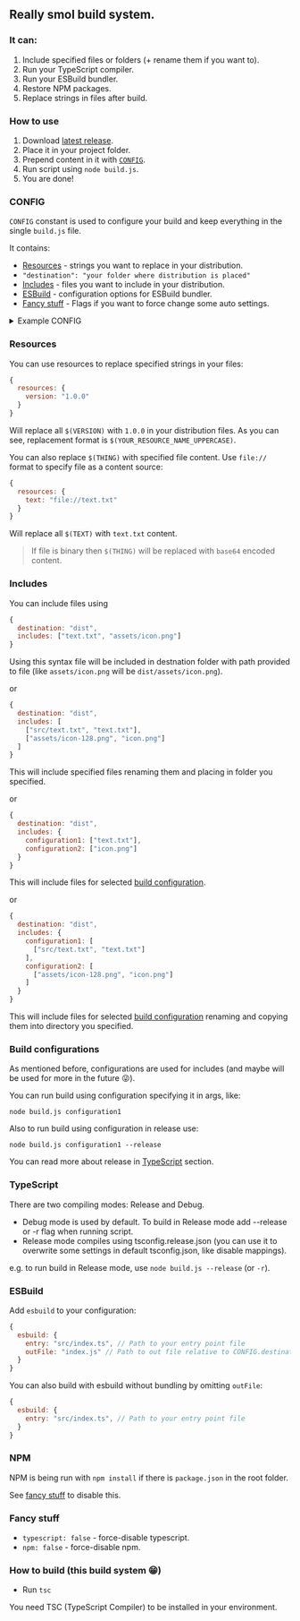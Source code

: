 ## Really smol build system.

### It can:
1) Include specified files or folders (+ rename them if you want to).
2) Run your TypeScript compiler.
3) Run your ESBuild bundler.
4) Restore NPM packages.
5) Replace strings in files after build.

### How to use
1) Download [latest release](https://github.com/qt-kaneko/Build.js/releases/latest).
2) Place it in your project folder.
3) Prepend content in it with [`CONFIG`](#config).
4) Run script using `node build.js`.
5) You are done!

### CONFIG
`CONFIG` constant is used to configure your build and keep everything in the single `build.js` file.

It contains:
- [Resources](#resources) - strings you want to replace in your distribution.
- `"destination": "your folder where distribution is placed"`
- [Includes](#includes) - files you want to include in your distribution.
- [ESBuild](#esbuild) - configuration options for ESBuild bundler.
- [Fancy stuff](#fancy-stuff) - Flags if you want to force change some auto settings.
<details>
<summary> Example CONFIG </summary>

```js
const CONFIG = {
  resources: {
    version: "1.0.0"
  },

  destination: "dist",
  includes: ["text.txt", "assets/icon.png"]
  // Or
  // includes: [
  //   ["src/text.txt", "text.txt"],
  //   ["assets/icon-128.png", "icon.png"]
  // ]
  // Or
  // includes: {
  //   configuration1: ["text.txt"],
  //   configuration2: ["icon.png"]
  // }
  // Or
  // includes: {
  //   configuration1: [
  //     ["src/text.txt", "text.txt"]
  //   ],
  //   configuration2: [
  //     ["assets/icon-128.png", "icon.png"]
  //   ]
  // }

  // Maybe ESBuild?
  // esbuild: {
  //   entry: "src/index.ts",
  //   outFile: "index.js"
  // },

  // Also some special flags
  // npm: false
  // typescript: false
};

// The rest of build.js
```
</details>

### Resources
You can use resources to replace specified strings in your files:
```js
{
  resources: {
    version: "1.0.0"
  }
}
```
Will replace all `$(VERSION)` with `1.0.0` in your distribution files.
As you can see, replacement format is `$(YOUR_RESOURCE_NAME_UPPERCASE)`.

You can also replace `$(THING)` with specified file content. Use `file://` format to specify file as a content source:
```js
{
  resources: {
    text: "file://text.txt"
  }
}
```
Will replace all `$(TEXT)` with `text.txt` content.

> If file is binary then `$(THING)` will be replaced with `base64` encoded content.

### Includes
You can include files using
```js
{
  destination: "dist",
  includes: ["text.txt", "assets/icon.png"]
}
```
Using this syntax file will be included in destnation folder with path provided to file (like `assets/icon.png` will be `dist/assets/icon.png`).

or

```js
{
  destination: "dist",
  includes: [
    ["src/text.txt", "text.txt"],
    ["assets/icon-128.png", "icon.png"]
  ]
}
```
This will include specified files renaming them and placing in folder you specified.

or

```js
{
  destination: "dist",
  includes: {
    configuration1: ["text.txt"],
    configuration2: ["icon.png"]
  }
}
```
This will include files for selected [build configuration](#build-configurations).

or
```js
{
  destination: "dist",
  includes: {
    configuration1: [
      ["src/text.txt", "text.txt"]
    ],
    configuration2: [
      ["assets/icon-128.png", "icon.png"]
    ]
  }
}
```
This will include files for selected [build configuration](#build-configurations) renaming and copying them into directory you specified.

### Build configurations
As mentioned before, configurations are used for includes (and maybe will be used for more in the future 😜).

You can run build using configuration specifying it in args, like:

`node build.js configuration1`

Also to run build using configuration in release use:

`node build.js configuration1 --release`

You can read more about release in [TypeScript](#typescript) section.

### TypeScript
There are two compiling modes: Release and Debug.
- Debug mode is used by default.
To build in Release mode add --release or -r flag when running script.
- Release mode compiles using tsconfig.release.json (you can use it to overwrite some settings in default tsconfig.json, like disable mappings).

e.g. to run build in Release mode, use `node build.js --release` (or `-r`).

### ESBuild
Add `esbuild` to your configuration:
```js
{
  esbuild: {
    entry: "src/index.ts", // Path to your entry point file
    outFile: "index.js" // Path to out file relative to CONFIG.destination
  }
}
```

You can also build with esbuild without bundling by omitting `outFile`:
```js
{
  esbuild: {
    entry: "src/index.ts", // Path to your entry point file
  }
}
```

### NPM
NPM is being run with `npm install` if there is `package.json` in the root folder.

See [fancy stuff](#fancy-stuff) to disable this.

### Fancy stuff
- `typescript: false` - force-disable typescript.
- `npm: false` - force-disable npm.

### How to build (this build system 😁)
- Run `tsc`

You need TSC (TypeScript Compiler) to be installed in your environment.